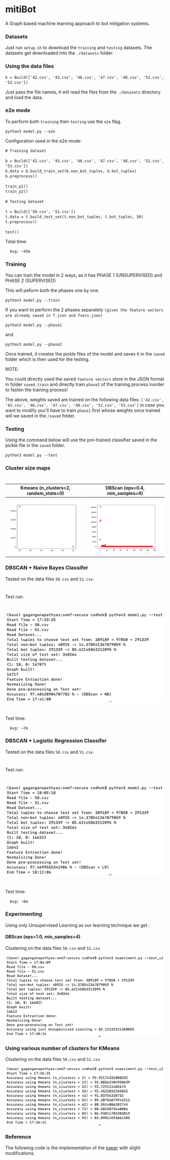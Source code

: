 # mitiBot
A Graph based machine learning approach to bot mitigation systems.

### Datasets

Just run `setup.sh` to download the `training` and `testing` datasets. The datasets get downloaded into the `./datasets` folder.

### Using the data files

```
b = Build(['42.csv', '43.csv', '46.csv', '47.csv', '48.csv', '52.csv', '53.csv'])
```

Just pass the file names, it will read the files from the `./datasets` directory and load the data.


### e2e mode

To perform both `training` then `testing` use the `e2e` flag.

```
python3 model.py --e2e
```

Configuration used in the e2e mode:

```
# Training dataset

b = Build(['42.csv', '43.csv', '46.csv', '47.csv', '48.csv', '52.csv', '53.csv'])
b.data = b.build_train_set(b.non_bot_tuples, b.bot_tuples)
b.preprocess()

train_p1()
train_p2()

# Testing dataset

t = Build(['50.csv', '51.csv'])
t.data = t.build_test_set(t.non_bot_tuples, t.bot_tuples, 50)
t.preprocess()

test()
```

Total time:
```
  Avg: ~45m
```



### Training

You can train the model in 2 ways, as it has PHASE 1 (UNSUPERVISED) and PHASE 2 (SUPERVISED)

This will peform both the phases one by one.
```
python3 model.py --train
```

If you want to perform the 2 phases separately `(given the feature vectors are already saved in f.json and fvecs.json)`

```
python3 model.py --phase1
```

and

```
python3 model.py --phase2
```

Once trained, it creates the pickle files of the model and saves it in the `saved` folder which is then used for the testing.

NOTE:

You could directly used the saved `feature vectors` store in the JSON format in folder `saved_train` and directly train `phase2` of the training process inorder to fasten the training process!

The above, weights saved are trained on the following data files: `['42.csv', '43.csv', '46.csv', '47.csv', '48.csv', '52.csv', '53.csv']` in case you want to modify you'll have to train `phase1` first whose weights once trained will we saved in the `/saved` folder.


### Testing

Using the command below will use the pre-trained classifier saved in the pickle file in the `saved` folder.
```
python3 model.py --test
```

### Cluster size maps
#
 Kmeans (n_clusters=2, random_state=0) | DBScan (eps=0.4, min_samples=4)
:-------------------------:|:-------------------------:
![cluster_png](screenshots/kmeans.png)  |  ![cluster_png](screenshots/dbscan.png)

### DBSCAN + Naive Bayes Classifer

Tested on the data files `50.csv` and `51.csv`.
#
Test run:
#
![test50_51](screenshots/test_db_nb.png)
#
Test time:
```
  Avg: ~7m
```

### DBSCAN + Logistic Regression Classifer

Tested on the data files `50.csv` and `51.csv`.
#
Test run:
#
![test50_51](screenshots/test_db_lr.png)
#
Test time:
```
  Avg: ~6m
```

### Experimenting

Using only Unsupervised Learning as our learning technique we get :

#### DBScan (eps=1.0, min_samples=4)

Clustering on the data files `50.csv` and `51.csv`

![dbscan_exp](screenshots/dbscan_exp.png)

### Using various number of clusters for KMeans

Clustering on the data files `50.csv` and `51.csv`

![kmeans_exp](screenshots/kmeans_exp.png)



### Reference

The following code is the implementation of the [paper](https://arxiv.org/pdf/1902.08538.pdf)
with slight modifications.

